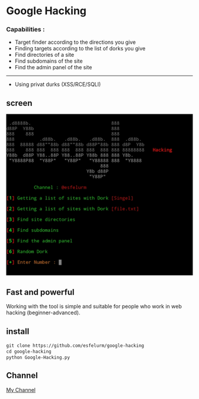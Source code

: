 # Google Hacking

### Capabilities :
- Target finder according to the directions you give
- Finding targets according to the list of dorks you give
- Find directories of a site
- Find subdomains of the site
- Find the admin panel of the site
------------------------------
- Using privat durks (XSS/RCE/SQLI)

## screen

<img src="scree/Screenshot_20230810-222701_Pydroid 3.jpg">

## Fast and powerful 

Working with the tool is simple and suitable for people who work in web hacking (beginner-advanced). 

## install
```
git clone https://github.com/esfelurm/google-hacking
cd google-hacking
python Google-Hacking.py
```

## Channel 

<a href="t.me/Team_exploit"> My Channel
